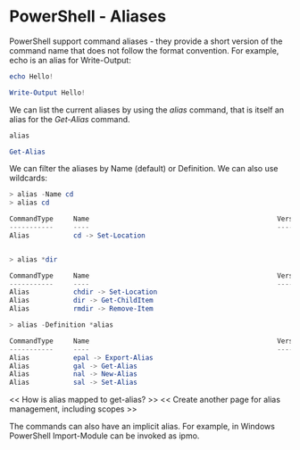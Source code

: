 # PowerShell - Aliases

PowerShell support command aliases - they provide a short version of the command name that does not follow the format convention. For example, echo is an alias for Write-Output:

``` PowerShell
echo Hello!

Write-Output Hello!
``` 

We can list the current aliases by using the _alias_ command, that is itself an alias for the _Get-Alias_ command.

``` PowerShell
alias

Get-Alias
``` 

We can filter the aliases by Name (default) or Definition. We can also use wildcards:

``` PowerShell
> alias -Name cd
> alias cd

CommandType     Name                                               Version    Source
-----------     ----                                               -------    ------
Alias           cd -> Set-Location


> alias *dir

CommandType     Name                                               Version    Source
-----------     ----                                               -------    ------
Alias           chdir -> Set-Location
Alias           dir -> Get-ChildItem
Alias           rmdir -> Remove-Item

> alias -Definition *alias

CommandType     Name                                               Version    Source
-----------     ----                                               -------    ------
Alias           epal -> Export-Alias
Alias           gal -> Get-Alias
Alias           nal -> New-Alias
Alias           sal -> Set-Alias

``` 

<< How is alias mapped to get-alias? >>
<< Create another page for alias management, including scopes >>

The commands can also have an implicit alias. For example, in Windows PowerShell Import-Module can be invoked as ipmo.
